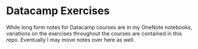 Datacamp Exercises
================

While long form notes for Datacamp courses are in my OneNote notebooks,
variations on the exercises throughout the courses are contained in this
repo. Eventually I may move notes over here as well.
